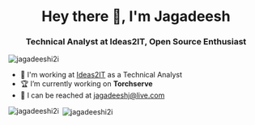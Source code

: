 <h1 align="center">Hey there 👋, I'm Jagadeesh</h1>
<h3 align="center">Technical Analyst at Ideas2IT, Open Source Enthusiast</h3>

<p align="left"> <img src="https://komarev.com/ghpvc/?username=jagadeeshi2i" alt="jagadeeshi2i" /> </p>

- :office: I'm working at [Ideas2IT](https://www.ideas2it.com/) as a Technical Analyst
- :trophy: I’m currently working on **Torchserve**
- :email: I can be reached at jagadeeshj@live.com

<p><img align="left" src="https://github-readme-stats.vercel.app/api/top-langs/?username=jagadeeshi2i&layout=compact" alt="jagadeeshi2i" /></p>

<p>&nbsp;<img align="center" src="https://github-readme-stats.vercel.app/api?username=jagadeeshi2i&show_icons=true" alt="jagadeeshi2i" /></p>
